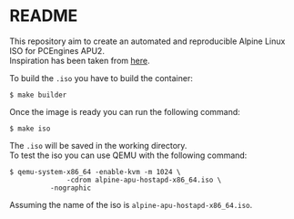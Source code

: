 # README

This repository aim to create an automated and reproducible Alpine Linux ISO 
for PCEngines APU2.  
Inspiration has been taken from [here](https://wiki.alpinelinux.org/wiki/How_to_make_a_custom_ISO_image_with_mkimage).

To build the `.iso` you have to build the container:

    $ make builder

Once the image is ready you can run the following command:

    $ make iso
 
 The `.iso` will be saved in the working directory.  
 To test the iso you can use QEMU with the following command:

    $ qemu-system-x86_64 -enable-kvm -m 1024 \ 
	    		  -cdrom alpine-apu-hostapd-x86_64.iso \
			  -nographic 

Assuming the name of the iso is `alpine-apu-hostapd-x86_64.iso`.


